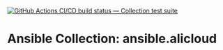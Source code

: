 [![GitHub Actions CI/CD build status — Collection test suite](https://github.com/ansible-collection-migration/ansible.alicloud/workflows/Collection%20test%20suite/badge.svg?branch=master)](https://github.com/ansible-collection-migration/ansible.alicloud/actions?query=workflow%3A%22Collection%20test%20suite%22)

Ansible Collection: ansible.alicloud
=================================================